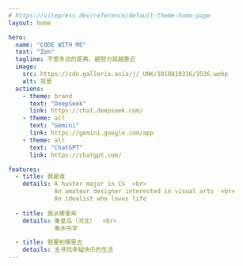 ```yaml
---
# https://vitepress.dev/reference/default-theme-home-page
layout: home

hero:
  name: "CODE WITH ME"
  text: "Zen"
  tagline: 不管多远的距离，越努力就越靠近
  image:
    src: https://cdn.gallerix.asia/j/_UNK/1018810316/3526.webp
    alt: 背景
  actions:
    - theme: brand
      text: "DeepSeek"
      link: https://chat.deepseek.com/
    - theme: alt
      text: "Gemini"
      link: https://gemini.google.com/app
    - theme: alt
      text: "ChatGPT"
      link: https://chatgpt.com/

features:
  - title: 我是谁
    details: A huster major in CS  <br>
             An amateur designer interested in visual arts  <br>
             An idealist who loves life
            
  - title: 我从哪里来
    details: 秦皇岛（河北）  <br>
             衡水中学

  - title: 我要到哪里去
    details: 去寻找幸福快乐的生活
---
```


